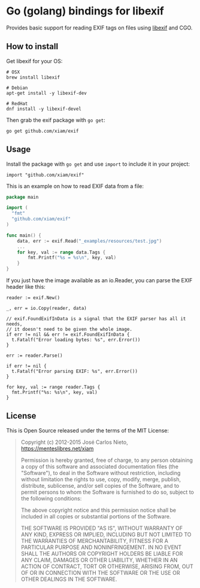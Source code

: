 # Go (golang) bindings for libexif

Provides basic support for reading EXIF tags on files using [libexif][1] and
CGO.

## How to install

Get libexif for your OS:

```
# OSX
brew install libexif

# Debian
apt-get install -y libexif-dev

# RedHat
dnf install -y libexif-devel
```

Then grab the exif package with `go get`:

```
go get github.com/xiam/exif
```

## Usage

Install the package with `go get` and use `import` to include it in your
project:

```
import "github.com/xiam/exif"
```

This is an example on how to read EXIF data from a file:

```go
package main

import (
  "fmt"
  "github.com/xiam/exif"
)

func main() {
    data, err := exif.Read("_examples/resources/test.jpg")
    ...
    for key, val := range data.Tags {
        fmt.Printf("%s = %s\n", key, val)
    }
}
```

If you just have the image available as an io.Reader, you can parse the EXIF
header like this:

```
reader := exif.New()

_, err = io.Copy(reader, data)

// exif.FoundExifInData is a signal that the EXIF parser has all it needs,
// it doesn't need to be given the whole image.
if err != nil && err != exif.FoundExifInData {
  t.Fatalf("Error loading bytes: %s", err.Error())
}

err := reader.Parse()

if err != nil {
  t.Fatalf("Error parsing EXIF: %s", err.Error())
}

for key, val := range reader.Tags {
  fmt.Printf("%s: %s\n", key, val)
}
```

## License

This is Open Source released under the terms of the MIT License:

> Copyright (c) 2012-2015 José Carlos Nieto, https://menteslibres.net/xiam
>
> Permission is hereby granted, free of charge, to any person obtaining
> a copy of this software and associated documentation files (the
> "Software"), to deal in the Software without restriction, including
> without limitation the rights to use, copy, modify, merge, publish,
> distribute, sublicense, and/or sell copies of the Software, and to
> permit persons to whom the Software is furnished to do so, subject to
> the following conditions:
>
> The above copyright notice and this permission notice shall be
> included in all copies or substantial portions of the Software.
>
> THE SOFTWARE IS PROVIDED "AS IS", WITHOUT WARRANTY OF ANY KIND,
> EXPRESS OR IMPLIED, INCLUDING BUT NOT LIMITED TO THE WARRANTIES OF
> MERCHANTABILITY, FITNESS FOR A PARTICULAR PURPOSE AND
> NONINFRINGEMENT. IN NO EVENT SHALL THE AUTHORS OR COPYRIGHT HOLDERS BE
> LIABLE FOR ANY CLAIM, DAMAGES OR OTHER LIABILITY, WHETHER IN AN ACTION
> OF CONTRACT, TORT OR OTHERWISE, ARISING FROM, OUT OF OR IN CONNECTION
> WITH THE SOFTWARE OR THE USE OR OTHER DEALINGS IN THE SOFTWARE.

[1]: http://libexif.sourceforge.net/
